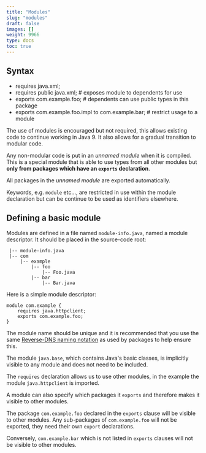 ```yaml
---
title: "Modules"
slug: "modules"
draft: false
images: []
weight: 9966
type: docs
toc: true
---
```


## Syntax
 - requires java.xml;
 - requires public java.xml; # exposes module to dependents for use
 - exports com.example.foo; # dependents can use public types in this package
 - exports com.example.foo.impl to com.example.bar; # restrict usage to a module

The use of modules is encouraged but not required, this allows existing code to continue working in Java 9. It also allows for a gradual transition to modular code.

Any non-modular code is put in an *unnamed module* when it is compiled. This is a special module that is able to use types from all other modules but **only from packages which have an `exports` declaration**. 

All packages in the *unnamed module* are exported automatically. 

Keywords, e.g. `module` etc..., are restricted in use within the module declaration but can be continue to be used as identifiers elsewhere.

## Defining a basic module
Modules are defined in a file named `module-info.java`, named a module descriptor. It should be placed in the source-code root:

     |-- module-info.java
     |-- com
         |-- example
             |-- foo
                 |-- Foo.java
             |-- bar
                 |-- Bar.java

Here is a simple module descriptor:

    module com.example {
        requires java.httpclient;
        exports com.example.foo;
    }

The module name should be unique and it is recommended that you use the same [Reverse-DNS naming notation][0] as used by packages to help ensure this. 

The module `java.base`, which contains Java's basic classes, is implicitly visible to any module and does not need to be included.

The `requires` declaration allows us to use other modules, in the example the module `java.httpclient` is imported.

A module can also specify which packages it `exports` and therefore makes it visible to other modules. 

The package `com.example.foo` declared in the `exports` clause will be visible to other modules. Any sub-packages of `com.example.foo` will not be exported, they need their own `export` declarations.

Conversely, `com.example.bar` which is not listed in `exports` clauses will not be visible to other modules. 

[0]: https://en.wikipedia.org/wiki/Reverse_domain_name_notation

